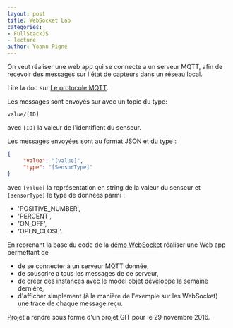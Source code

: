 ```yaml
---
layout: post
title: WebSocket Lab
categories:
- FullStackJS
- lecture
author: Yoann Pigné
---
```


On veut réaliser une web app qui se connecte a un serveur MQTT, afin de recevoir des messages sur l'état de capteurs dans un réseau local.

Lire la doc sur [Le protocole MQTT](https://mosquitto.org/man/mqtt-7.html).


Les messages sont envoyés sur avec un topic du type:

```
value/[ID]
```

avec `[ID]` la valeur de l'identifient du senseur.

Les messages envoyées sont au format JSON et du type :

```JSON
{
     "value": "[value]",
     "type": "[SensorType]"
}
```

avec `[value]` la représentation en string de la valeur du senseur et `[sensorType]` le type de données parmi :

-  'POSITIVE_NUMBER',
-  'PERCENT',
-  'ON_OFF',
-  'OPEN_CLOSE'.

En reprenant la base du code de la
[démo WebSocket](https://github.com/ULH-WebDevelopment/WebSocketDemo) réaliser une Web app permettant de

- de se connecter à un serveur MQTT donnée,
- de souscrire a tous les messages de ce serveur,
- de créer des instances avec le model objet développé la semaine dernière,
- d'afficher simplement (à la manière de l'exemple sur les WebSocket) une trace de chaque message reçu.



Projet a rendre sous forme d'un projet GIT pour le 29 novembre 2016.


<!--
Un tableau blanc sur une Web app est une surface sur laquelle les utilisateurs peuvent dessiner. Chaque utilisateur a sa propre couleur. et voit les dessins des autres utilisateurs dans leur couleur respective.

Un utilisateur doit pouvoir créer un nouveau dessin vierge. Il doit aussi pouvoir  afficher la liste des dessins en cours et participer à ces dessins.


Techniquement le dessin se fait à l'aide d'un  [*canvas* html5](https://developer.mozilla.org/fr/docs/Web/Guide/Graphics/Dessiner_avec_canvas).

Une WebSocket permet de partager les dessins de chacun.

On ne souhaite utiliser aucune autre technologie que les WebSocket et les Canvas supportés nativement par le navigateur. On n'utilisera ni framework ni bibliothèque de dessins.
 -->
